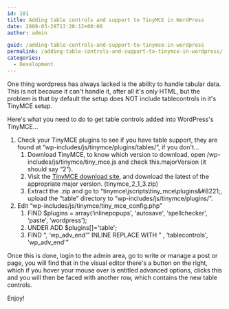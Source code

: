 ```yaml
---
id: 181
title: Adding table controls and support to TinyMCE in WordPress
date: 2008-03-28T13:20:12+00:00
author: admin

guid: /adding-table-controls-and-support-to-tinymce-in-wordpress
permalink: /adding-table-controls-and-support-to-tinymce-in-wordpress/
categories:
  - Development
---
```

<p class="lead">
  One thing wordpress has always lacked is the ability to handle tabular data. This is not because it can't handle it, after all it's only HTML, but the problem is that by default the setup does NOT include tablecontrols in it's TinyMCE setup.
</p>

Here's what you need to do to get table controls added into WordPress's TinyMCE&#8230;

<!--more-->

  1. Check your TinyMCE plugins to see if you have table support, they are found at &#8220;wp-includes/js/tinymce/plugins/tables/&#8221;, if you don't&#8230; 
      1. Download TinyMCE, to know which version to download, open /wp-includes/js/tinymce/tiny_mce.js and check this.majorVersion (it should say &#8220;2&#8221;).
      2. Visit the [TinyMCE download site](http://tinymce.moxiecode.com/download.php), and download the latest of the appropriate major version. (tinymce\_2\_1_3.zip)
      3. Extract the .zip and go to &#8220;tinymce\jscripts\tiny_mce\plugins\&#8221;, upload the &#8220;table&#8221; directory to &#8220;wp-includes/js/tinymce/plugins/&#8221;.
  2. Edit &#8220;wp-includes/js/tinymce/tiny\_mce\_config.php&#8221; 
      1. FIND $plugins = array(&#8216;inlinepopups', &#8216;autosave', &#8216;spellchecker', &#8216;paste', &#8216;wordpress');
      2. UNDER ADD $plugins[]='table';
      3. FIND &#8220;, &#8216;wp\_adv\_end'&#8221; INLINE REPLACE WITH &#8221; , &#8216;tablecontrols', &#8216;wp\_adv\_end'&#8221;

Once this is done, login to the admin area, go to write or manage a post or page, you will find that in the visual editor there's a button on the right, which if you hover your mouse over is entitled advanced options, clicks this and you will then be faced with another row, which contains the new table controls.

Enjoy!